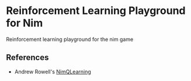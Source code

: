 # Reinforcement Learning Playground for Nim

Reinforcement learning playground for the nim game


## References
- Andrew Rowell's [NimQLearning](https://github.com/andrewrowell/NimQLearning)

